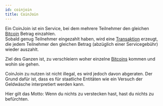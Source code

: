 ```yaml
---
id: coinjoin
title: CoinJoin
---
```


Ein CoinJoin ist ein Service, bei dem mehrere Teilnehmer den gleichen [Bitcoin](../b/bitcoin) Betrag einzahlen.  
Sobald genug Teilnehmer eingezahlt haben, wird eine [Transaktion](../t/transaktion) erzeugt, die jedem Teilnehmer den gleichen Betrag (abzüglich einer Servicegebühr) wieder auszahlt.

Ziel des Ganzen ist, zu verschleiern woher einzelne [Bitcoins](../b/bitcoin) kommen und wohin sie gehen.

CoinJoin zu nutzen ist nicht illegal, es wird jedoch davon abgeraten. Der Grund dafür ist, dass es für staatliche Entitäten wie ein Versuch der Geldwäsche interpretiert werden kann.

Hier gilt das Motto: Wenn du nichts zu verstecken hast, hast du nichts zu befürchten.
